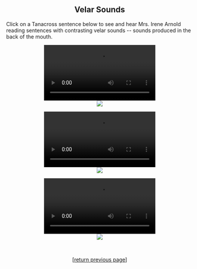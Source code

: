 <!DOCTYPE HTML PUBLIC "-//W3C//DTD HTML 4.01 TRANSITIONAL//EN">
<html>
<head>
<title>Tanacross Athabascan velar sentences</title>
<script type="text/javascript" language="javascript" src="../../../tss.js"></script>
<link href="../../data/tss.css" rel="stylesheet" type="text/css">
</head>
<body>
<h2 align="center"> Velar Sounds</h2>
<p>Click on a Tanacross sentence below to see and hear Mrs. Irene Arnold reading sentences with contrasting velar sounds -- sounds produced in the back of the mouth.</p>

<p align="center"><video controls src="velar_sent1.mp4">Your browser does not support the video element.</video><br/><img src="velar_sent1.gif" border="0"/> </p>

<p align="center"><video controls src="velar_sent2.mp4">Your browser does not support the video element.</video><br/><img src="velar_sent2.gif" border="0"/> </p>

<p align="center"><video controls src="velar_sent3.mp4">Your browser does not support the video element.</video><br/><img src="velar_sent3.gif" border="0"/> </p>

<br/>

<p align="center">[<a href="javascript:history.go(-1);">return previous page</a>]</p> 
<br/>
</body>
</html>
